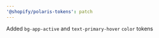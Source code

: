 ```yaml
---
'@shopify/polaris-tokens': patch
---
```


Added `bg-app-active` and `text-primary-hover` `color` tokens
